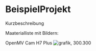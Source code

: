 # BeispielProjekt

Kurzbeschreibung

Maaterialliste mit Bildern:

OpenMV Cam H7 Plus
![grafik, 300.300](https://user-images.githubusercontent.com/58113045/193541221-6277b8d4-194d-42e7-83aa-ce5ab9cb5d44.png)
